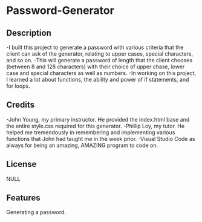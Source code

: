 # Password-Generator

## Description

-I built this project to generate a password with various criteria that the client can ask of the generator, relating to upper cases, special characters, and so on.
-This will generate a password of length that the client chooses (between 8 and 128 characters) with their choice of upper chase, lower case and special characters as    well as numbers. 
-In working on this project, I learned a lot about functions, the ability and power of if statements, and for loops. 

## Credits

-John Young, my primary instructor. He provided the index.html base and the entire style.css required for this generator.
-Phillip Loy, my tutor. He helped me tremendously in remembering and implementing various functions that John had taught me in the week prior.
-Visual Studio Code as always for being an amazing, AMAZING program to code on.

## License

NULL

## Features

Generating a password.
